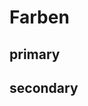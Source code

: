 # Farben

## primary

<Pantone name="dpa evo" color="#a3f2a5"></Pantone>

<Pantone name="active blue" color="#2294fe"></Pantone>

## secondary

<Pantone name="alert red" color="#ff4f5b"></Pantone>

<Pantone name="dpa writer" color="#444444"></Pantone>

<Pantone name="smoothy grey" color="#bababa"></Pantone>

<Pantone name="White chill" color="#f1f1f1"></Pantone>


